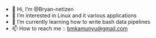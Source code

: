 - 👋 Hi, I’m @Bryan-netizen
- 👀 I’m interested in Linux and it various applications
- 🌱 I’m currently learning how to write bash data pipelines
- 📫 How to reach me :: bmkamunyu@gmail.com

<!---
Bryan-netizen/Bryan-netizen is a ✨ special ✨ repository because its `README.md` (this file) appears on your GitHub profile.
You can click the Preview link to take a look at your changes.
--->
